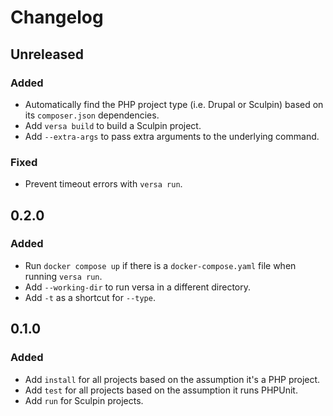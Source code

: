 # Changelog

## Unreleased

### Added

* Automatically find the PHP project type (i.e. Drupal or Sculpin) based on its `composer.json` dependencies.
* Add `versa build` to build a Sculpin project.
* Add `--extra-args` to pass extra arguments to the underlying command.

### Fixed

* Prevent timeout errors with `versa run`.

## 0.2.0

### Added

- Run `docker compose up` if there is a `docker-compose.yaml` file when running `versa run`.
- Add `--working-dir` to run versa in a different directory.
- Add `-t` as a shortcut for `--type`.

## 0.1.0

### Added

- Add `install` for all projects based on the assumption it's a PHP project.
- Add `test` for all projects based on the assumption it runs PHPUnit.
- Add `run` for Sculpin projects.
